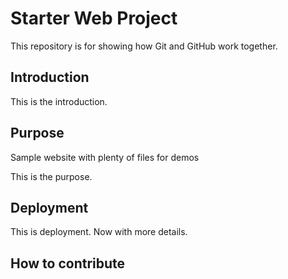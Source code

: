 # Starter Web Project

This repository is for showing how Git and GitHub work together.

## Introduction

This is the introduction.

## Purpose

Sample website with plenty of files for demos

This is the purpose.

## Deployment

This is deployment. Now with more details.

## How to contribute